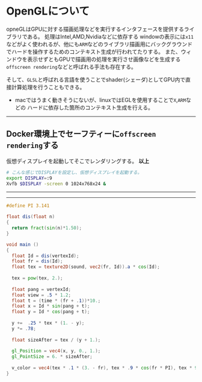 # OpenGLについて

opneGLはGPUに対する描画処理などを実行するインタフェースを提供するライブラリである。
処理はIntel,AMD,Nvidiaなどに依存する
windowの表示には`x11`などがよく使われるが、他にも`ARM`などのライブラリ描画用にバックグラウンドでハードを操作するためのコンテキスト生成が行われてたりする。
また、ウィンドウを表示せずともGPUで描画用の処理を実行させ画像などを生成する
`offscreen rendering`などと呼ばれる手法も存在する。

そして、`GLSL`と呼ばれる言語を使うことでshader(シェーダ)としてGPU内で直接計算処理を行うこともできる。

- macではうまく動きそうにないが、linuxではEGLを使用することで`X`,`ARM`などの
  ハードに依存した箇所のコンテキスト生成を行える。

---

## Docker環境上でセーフティーに`offscreen rendering`する

仮想ディスプレイを起動してそこでレンダリングする。
**以上**

```sh
# こんな感じでDISPLAYを設定し、仮想ディスプレイを起動する。
export DISPLAY=:9
Xvfb $DISPLAY -screen 0 1024x768x24 &
```

---
---

```glsl
#define PI 3.141

float dis(float n) 
{ 
  return fract(sin(n)*1.50); 
}

void main () 
{
  float Id = dis(vertexId);
  float fr = dis(Id);
  float tex = texture2D(sound, vec2(fr, Id)).a * cos(Id);
  
  tex = pow(tex, 2.);
  
  float pang = vertexId;
  float view = .5 * 1.2;
  float t = (time * (fr + .1))*10.;
  float x = Id * sin(pang + t);
  float y = Id * cos(pang + t);
  
  y +=  .25 * tex * (1. - y);
  y *= .78;
  
  float sizeAfter = tex / (y + 1.);
  
  gl_Position = vec4(x, y, 0., 1.);
  gl_PointSize = 6. * sizeAfter;
  
  v_color = vec4(tex * .1 * (3. - fr), tex * .9 * cos(fr * PI), tex * 9., sizeAfter);
}
```
